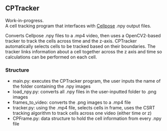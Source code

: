 ## CPTracker
Work-in-progress.  
A cell tracking program that interfaces with [Cellpose](https://github.com/MouseLand/cellpose) .npy output files.  

Converts Cellpose .npy files to a .mp4 video, then uses a OpenCV2-based tracker to
track the cells across time and the z-axis. CPTracker automatically selects cells
to be tracked based on their boundaries. The tracker links information about a cell together across
the z axis and time so calculations can be performed on each cell.

### Structure
- main.py: executes the CPTracker program, the user inputs the name of the folder 
containing the .npy images
- load_npy.py: converts all .npy files in the user-inputted folder to .png images
- frames_to_video: converts the .png images to a .mp4 file
- tracker.py: using the .mp4 file, selects cells in frame, uses the CSRT tracking
algorithm to track cells across one video (either time or z)
- CPFrame.py: data structure to hold the cell information from every .npy file
